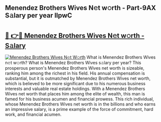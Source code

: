 ## Menendez Brothers Wives N𝚎t w𝚘rth - Part-9AX S𝚊lary per year lIpwC

# <h2><a href="http://gc46qro.nevu.top/?p=Menendez+Brothers+Wives">🔗 👉🔴 Menendez Brothers Wives N𝚎t w𝚘rth - S𝚊lary</a></h2>

[![Menendez Brothers Wives N𝚎t W𝚘rth](https://i.imgur.com/Oavwk0R.jpeg)](http://gc46qro.nevu.top/?p=Menendez+Brothers+Wives)
What is Menendez Brothers Wives n𝚎t w𝚘rth? What is Menendez Brothers Wives s𝚊lary per year?
This prosperous person's Menendez Brothers Wives net worth is sizeable, ranking him among the richest in his field. His annual compensation is substantial, but it is outmatched by Menendez Brothers Wives net worth, which is believed to be more significant due to his numerous business interests and valuable real estate holdings. With a Menendez Brothers Wives net worth that places him among the elite of wealth, this man is famed for his business acumen and financial prowess. This rich individual, whose Menendez Brothers Wives net worth is in the billions and who earns an impressive salary, is a prime example of the force of commitment, hard work, and financial acumen.
